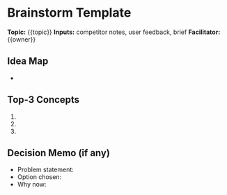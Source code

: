 # Brainstorm Template

**Topic:** {{topic}}
**Inputs:** competitor notes, user feedback, brief
**Facilitator:** {{owner}}

## Idea Map
- 

## Top-3 Concepts
1. 
2. 
3. 

## Decision Memo (if any)
- Problem statement:
- Option chosen:
- Why now:
